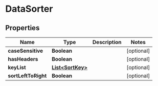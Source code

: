
# DataSorter

## Properties
Name | Type | Description | Notes
------------ | ------------- | ------------- | -------------
**caseSensitive** | **Boolean** |  |  [optional]
**hasHeaders** | **Boolean** |  |  [optional]
**keyList** | [**List&lt;SortKey&gt;**](SortKey.md) |  |  [optional]
**sortLeftToRight** | **Boolean** |  |  [optional]



